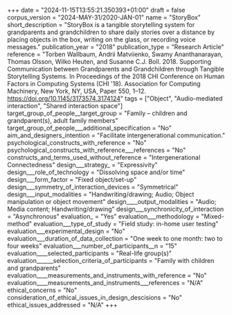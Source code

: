 +++
date = "2024-11-15T13:55:21.350393+01:00"
draft = false
corpus_version = "2024-MAY-31/2020-JAN-01"
name = "StoryBox"
short_description = "StoryBox is a tangible storytelling system for grandparents and grandchildren to share daily stories over a distance by placing objects in the box, writing on the glass, or recording voice messages."
publication_year = "2018"
publication_type = "Research Article"
reference = "Torben Wallbaum, Andrii Matviienko, Swamy Ananthanarayan, Thomas Olsson, Wilko Heuten, and Susanne C.J. Boll. 2018. Supporting Communication between Grandparents and Grandchildren through Tangible Storytelling Systems. In Proceedings of the 2018 CHI Conference on Human Factors in Computing Systems (CHI '18). Association for Computing Machinery, New York, NY, USA, Paper 550, 1–12. https://doi.org/10.1145/3173574.3174124"
tags = ["Object", "Audio-mediated interaction", "Shared interaction space"]
target_group_of_people__target_group = "Family – children and grandparent(s), adult family members"
target_group_of_people___additional_specification = "No"
aim_and_designers_intention = "Facilitate intergenerational communication."
psychological_constructs_with_reference = "No"
psychological_constructs_with_reference___references = "No"
constructs_and_terms_used_without_reference = "Intergenerational Connectedness"
design___strategy_ = "Expressivity"
design___role_of_technology = "Dissolving space and/or time"
design___form_factor = "Fixed object/set-up"
design___symmetry_of_interaction_devices = "Symmetrical"
design___input_modalities = "Handwriting/drawing; Audio; Object manipulation or object movement"
design____output_modalities = "Audio; Media content; Handwriting/drawing"
design___synchronicity_of_interaction = "Asynchronous"
evaluation_ = "Yes"
evaluation___methodology = "Mixed-method"
evaluation___type_of_study = "Field study: in-home user testing"
evaluation___experimental_design = "No"
evaluation___duration_of_data_collection = "One week to one month: two to four weeks"
evaluation___number_of_participants__n = "15"
evaluation____selected_participants = "Real-life group(s)"
evaluation______selection_criteria_of_participants = "Family with children and grandparents"
evaluation____measurements_and_instruments_with_reference = "No"
evaluation____measurements_and_instruments___references = "N/A"
ethical_concerns = "No"
consideration_of_ethical_issues_in_design_descisions = "No"
ethical_issues_addressed = "N/A"
+++

